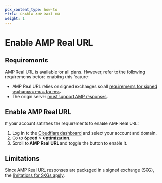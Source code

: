 ```yaml
---
pcx_content_type: how-to
title: Enable AMP Real URL
weight: 1
---
```


# Enable AMP Real URL

## Requirements

AMP Real URL is available for all plans. However, refer to the following requirements before enabling this feature:

* AMP Real URL relies on signed exchanges so all [requirements for signed exchanges must be met](/fundamentals/signed-exchanges/signed-exchanges/enable-signed-exchange/).
* The origin server [must support AMP responses](https://amp.dev/about/how-amp-works/).

## Enable AMP Real URL

If your account satisfies the requirements to enable AMP Real URL:

1. Log in to the [Cloudflare dashboard](https://dash.cloudflare.com/) and select your account and domain.
2. Go to **Speed** > **Optimization**.
3. Scroll to **AMP Real URL** and toggle the button to enable it.

## Limitations

Since AMP Real URL responses are packaged in a signed exchange (SXG), the [limitations for SXGs apply](/fundamentals/signed-exchanges/signed-exchanges/signed-exchanges-caveats/).
